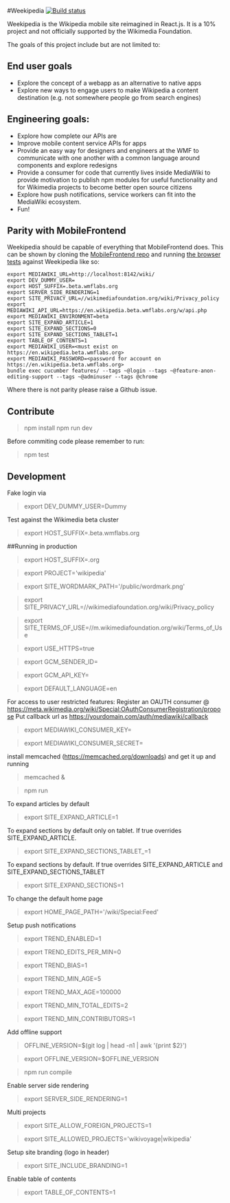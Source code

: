 #Weekipedia [![Build status](https://travis-ci.org/jdlrobson/weekipedia.svg?branch=master&r=1)](https://travis-ci.org/jdlrobson/weekipedia)

Weekipedia is the Wikipedia mobile site reimagined in React.js. It is a 10% project and not officially supported by the Wikimedia Foundation.

The goals of this project include but are not limited to:

## End user goals
* Explore the concept of a webapp as an alternative to native apps
* Explore new ways to engage users to make Wikipedia a content destination (e.g. not somewhere people go from search engines)

## Engineering goals:
* Explore how complete our APIs are
* Improve mobile content service APIs for apps
* Provide an easy way for designers and engineers at the WMF to communicate with one another with a common language around components and explore redesigns
* Provide a consumer for code that currently lives inside MediaWiki to provide motivation to publish npm modules for useful functionality and for Wikimedia projects to become better open source citizens
* Explore how push notifications, service workers can fit into the MediaWiki ecosystem.
* Fun!

## Parity with MobileFrontend

Weekipedia should be capable of everything that MobileFrontend does. This can be shown by cloning
the [MobileFrontend repo](https://github.com/wikimedia/mediawiki-extensions-MobileFrontend) and running [the browser tests](https://github.com/wikimedia/mediawiki-extensions-MobileFrontend/tree/master/tests/browser) against Weekipedia like so:

	export MEDIAWIKI_URL=http://localhost:8142/wiki/
	export DEV_DUMMY_USER=
	export HOST_SUFFIX=.beta.wmflabs.org
	export SERVER_SIDE_RENDERING=1
	export SITE_PRIVACY_URL=//wikimediafoundation.org/wiki/Privacy_policy
	export MEDIAWIKI_API_URL=https://en.wikipedia.beta.wmflabs.org/w/api.php
	export MEDIAWIKI_ENVIRONMENT=beta
	export SITE_EXPAND_ARTICLE=1
	export SITE_EXPAND_SECTIONS=0
	export SITE_EXPAND_SECTIONS_TABLET=1
	export TABLE_OF_CONTENTS=1
	export MEDIAWIKI_USER=<must exist on https://en.wikipedia.beta.wmflabs.org>
	export MEDIAWIKI_PASSWORD=<password for account on https://en.wikipedia.beta.wmflabs.org>
	bundle exec cucumber features/ --tags ~@login --tags ~@feature-anon-editing-support --tags ~@adminuser --tags @chrome

Where there is not parity please raise a Github issue.

## Contribute

> npm install
> npm run dev

Before commiting code please remember to run:
> npm test

## Development

Fake login via

> export DEV_DUMMY_USER=Dummy

Test against the Wikimedia beta cluster

> export HOST_SUFFIX=.beta.wmflabs.org

##Running in production

> export HOST_SUFFIX=.org

> export PROJECT='wikipedia'

> export SITE_WORDMARK_PATH='/public/wordmark.png'

> export SITE_PRIVACY_URL=//wikimediafoundation.org/wiki/Privacy_policy

> export SITE_TERMS_OF_USE=//m.wikimediafoundation.org/wiki/Terms_of_Use

> export USE_HTTPS=true

> export GCM_SENDER_ID=

> export GCM_API_KEY=

> export DEFAULT_LANGUAGE=en

For access to user restricted features:
Register an OAUTH consumer @ https://meta.wikimedia.org/wiki/Special:OAuthConsumerRegistration/propose
Put callback url as https://yourdomain.com/auth/mediawiki/callback

> export MEDIAWIKI_CONSUMER_KEY=

> export MEDIAWIKI_CONSUMER_SECRET=

install memcached (https://memcached.org/downloads) and get it up and running

> memcached &

> npm run

To expand articles by default

> export SITE_EXPAND_ARTICLE=1

To expand sections by default only on tablet. If true overrides SITE_EXPAND_ARTICLE.
> export SITE_EXPAND_SECTIONS_TABLET_=1

To expand sections by default. If true overrides SITE_EXPAND_ARTICLE and SITE_EXPAND_SECTIONS_TABLET
> export SITE_EXPAND_SECTIONS=1

To change the default home page

> export HOME_PAGE_PATH='/wiki/Special:Feed'

Setup push notifications
> export TREND_ENABLED=1

> export TREND_EDITS_PER_MIN=0

> export TREND_BIAS=1

> export TREND_MIN_AGE=5

> export TREND_MAX_AGE=100000

> export TREND_MIN_TOTAL_EDITS=2

> export TREND_MIN_CONTRIBUTORS=1

Add offline support

> OFFLINE_VERSION=$(git log | head -n1 | awk '{print $2}')

> export OFFLINE_VERSION=$OFFLINE_VERSION

> npm run compile

Enable server side rendering

> export SERVER_SIDE_RENDERING=1

Multi projects

> export SITE_ALLOW_FOREIGN_PROJECTS=1

> export SITE_ALLOWED_PROJECTS='wikivoyage|wikipedia'

Setup site branding (logo in header)

> export SITE_INCLUDE_BRANDING=1

Enable table of contents

> export TABLE_OF_CONTENTS=1
